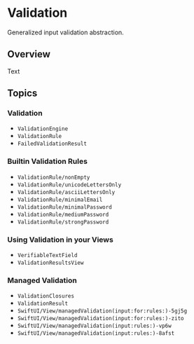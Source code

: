 # Validation

Generalized input validation abstraction.

## Overview

<!--@START_MENU_TOKEN@-->Text<!--@END_MENU_TOKEN@-->

## Topics

### Validation

- ``ValidationEngine``
- ``ValidationRule``
- ``FailedValidationResult``

### Builtin Validation Rules

- ``ValidationRule/nonEmpty``
- ``ValidationRule/unicodeLettersOnly``
- ``ValidationRule/asciiLettersOnly``
- ``ValidationRule/minimalEmail``
- ``ValidationRule/minimalPassword``
- ``ValidationRule/mediumPassword``
- ``ValidationRule/strongPassword``

### Using Validation in your Views

- ``VerifiableTextField``
- ``ValidationResultsView``

### Managed Validation

- ``ValidationClosures``
- ``ValidationResult``
- ``SwiftUI/View/managedValidation(input:for:rules:)-5gj5g``
- ``SwiftUI/View/managedValidation(input:for:rules:)-zito``
- ``SwiftUI/View/managedValidation(input:rules:)-vp6w``
- ``SwiftUI/View/managedValidation(input:rules:)-8afst``
